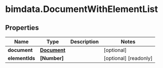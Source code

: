 # bimdata.DocumentWithElementList

## Properties

Name | Type | Description | Notes
------------ | ------------- | ------------- | -------------
**document** | [**Document**](Document.md) |  | [optional] 
**elementIds** | **[Number]** |  | [optional] [readonly] 


